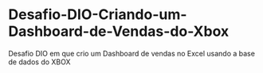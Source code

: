 # Desafio-DIO-Criando-um-Dashboard-de-Vendas-do-Xbox
Desafio DIO em que crio um Dashboard de vendas no Excel usando a base de dados do XBOX

